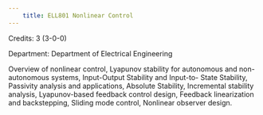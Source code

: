 ```yaml
---
    title: ELL801 Nonlinear Control
---
```

Credits: 3 (3-0-0)

Department: Department of Electrical Engineering

Overview of nonlinear control, Lyapunov stability for autonomous and non-autonomous systems, Input-Output Stability and Input-to- State Stability, Passivity analysis and applications, Absolute Stability, Incremental stability analysis, Lyapunov-based feedback control design, Feedback linearization and backstepping, Sliding mode control, Nonlinear observer design.